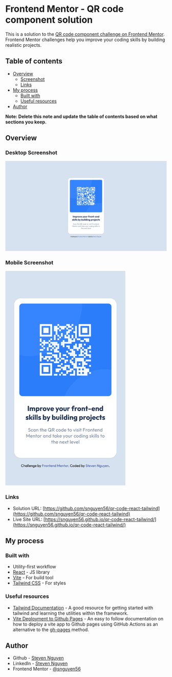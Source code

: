 # Frontend Mentor - QR code component solution

This is a solution to the [QR code component challenge on Frontend Mentor](https://www.frontendmentor.io/challenges/qr-code-component-iux_sIO_H). Frontend Mentor challenges help you improve your coding skills by building realistic projects.

## Table of contents

- [Overview](#overview)
  - [Screenshot](#screenshot)
  - [Links](#links)
- [My process](#my-process)
  - [Built with](#built-with)
  - [Useful resources](#useful-resources)
- [Author](#author)

**Note: Delete this note and update the table of contents based on what sections you keep.**

## Overview

### Desktop Screenshot

![](./src/assets/images/QR%20Code%20Desktop.png)

### Mobile Screenshot

<img src="./src/assets/images/QR%20Code%20Mobile.png"  width="375" height="667">

### Links

- Solution URL: [https://github.com/snguyen56/qr-code-react-tailwind](https://github.com/snguyen56/qr-code-react-tailwind)
- Live Site URL: [https://snguyen56.github.io/qr-code-react-tailwind/](https://snguyen56.github.io/qr-code-react-tailwind/)

## My process

### Built with

- Utility-first workflow
- [React](https://react.dev/) - JS library
- [Vite](https://vitejs.dev/) - For build tool
- [Tailwind CSS](https://tailwindcss.com/) - For styles

### Useful resources

- [Tailwind Documentation](https://tailwindcss.com/) - A good resource for getting started with tailwind and learning the utilities within the framework.
- [Vite Deployment to Github Pages](https://vitejs.dev/guide/static-deploy.html#github-pages) - An easy to follow documentation on how to deploy a vite app to Github pages using GitHub Actions as an alternative to the [gh-pages](https://github.com/tschaub/gh-pages) method.

## Author

- Github - [Steven Nguyen](https://github.com/snguyen56)
- LinkedIn - [Steven Nguyen](https://www.linkedin.com/in/steven-nguyen-bb5568216/)
- Frontend Mentor - [@snguyen56](https://www.frontendmentor.io/profile/snguyen56)
